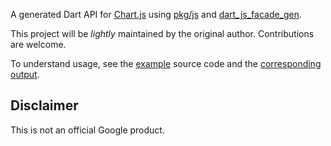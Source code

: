 A generated Dart API for [Chart.js](http://www.chartjs.org/)
using [pkg/js](https://pub.dartlang.org/packages/js) and
[dart_js_facade_gen](https://github.com/dart-lang/js_facade_gen).

This project will be *lightly* maintained by the original author.
Contributions are welcome.

To understand usage, see the
[example](https://github.com/google/chartjs.dart/tree/master/example)
source code and the
[corresponding output](http://google.github.io/chartjs.dart/).

## Disclaimer

This is not an official Google product.
